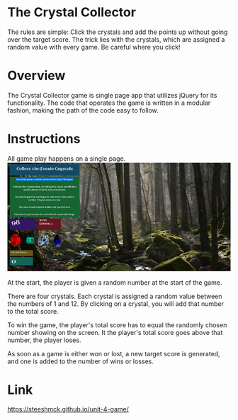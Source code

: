 # The Crystal Collector
The rules are simple: Click the crystals and add the points up without going over the target score. The trick lies with the crystals, which are assigned a random value with every game. Be careful where you click!

# Overview
The Crystal Collector game is single page app that utilizes jQuery for its functionality. The code that operates the game is written in a modular fashion, making the path of the code easy to follow.

# Instructions
All game play happens on a single page. 
![](/assets/images/screenshot1.png)

At the start, the player is given a random number at the start of the game.

There are four crystals. Each crystal is assigned a random value between the numbers of 1 and 12. By clicking on a crystal, you will add that number to the total score.

To win the game, the player's total score has to equal the randomly chosen number showing on the screen. It the player's total score goes above that number, the player loses. 

As soon as a game is either won or lost, a new target score is generated, and one is added to the number of wins or losses.

# Link
https://steeshmck.github.io/unit-4-game/
 
